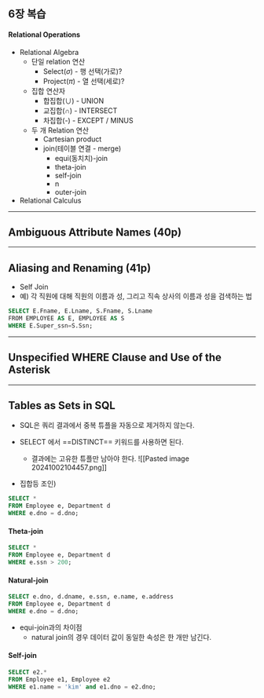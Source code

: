 ## 6장 복습
#### Relational Operations
- Relational Algebra
	- 단일 relation 연산
		- Select($\sigma$) - 행 선택(가로)?
		- Project($\pi$) - 열 선택(세로)?
	- 집합 연산자
		- 합집합($\cup$) - UNION
		- 교집합($\cap$) - INTERSECT
		- 차집합(-) - EXCEPT / MINUS
	- 두 개 Relation 연산
		- Cartesian product
		- join(테이블 연결 - merge)
			- equi(동치치)-join
			- theta-join
			- self-join
			- n
			- outer-join
- Relational Calculus

---
## Ambiguous Attribute Names (40p)
---
## Aliasing and Renaming (41p)
- Self Join
- 예) 각 직원에 대해 직원의 이름과 성, 그리고 직속 상사의 이름과 성을 검색하는 법
```SQL
SELECT E.Fname, E.Lname, S.Fname, S.Lname
FROM EMPLOYEE AS E, EMPLOYEE AS S
WHERE E.Super_ssn=S.Ssn;
```

---
## Unspecified WHERE Clause and Use of the Asterisk
---
## Tables as Sets in SQL
- SQL은 쿼리 결과에서 중복 튜플을 자동으로 제거하지 않는다.
- SELECT 에서 ==DISTINCT== 키워드를 사용하면 된다.
	- 결과에는 고유한 튜플만 남아야 한다.
![[Pasted image 20241002104457.png]]

- 집합등 조인)
```SQL
SELECT *
FROM Employee e, Department d
WHERE e.dno = d.dno;
```

#### Theta-join
```SQL
SELECT *
FROM Employee e, Department d
WHERE e.ssn > 200;
```

#### Natural-join 
```SQL
SELECT e.dno, d.dname, e.ssn, e.name, e.address
FROM Employee e, Department d
WHERE e.dno = d.dno;
```
- equi-join과의 차이점
	- natural join의 경우 데이터 값이 동일한 속성은 한 개만 남긴다.

#### Self-join
```SQL
SELECT e2.*
FROM Employee e1, Employee e2
WHERE e1.name = 'kim' and e1.dno = e2.dno;
```
